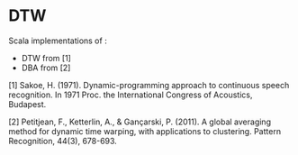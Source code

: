 # DTW
Scala implementations of :
- DTW from [1]
- DBA from [2]

[1] Sakoe, H. (1971). Dynamic-programming approach to continuous speech recognition. In 1971 Proc. the International Congress of Acoustics, Budapest.

[2] Petitjean, F., Ketterlin, A., & Gançarski, P. (2011). A global averaging method for dynamic time warping, with applications to clustering. Pattern Recognition, 44(3), 678-693.
